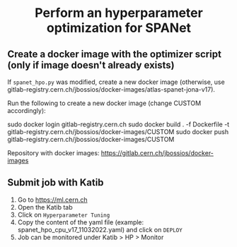 # <div align='center'>Perform an hyperparameter optimization for SPANet</div>

## Create a docker image with the optimizer script (only if image doesn't already exists)

If ```spanet_hpo.py``` was modified, create a new docker image (otherwise, use gitlab-registry.cern.ch/jbossios/docker-images/atlas-spanet-jona-v17).

Run the following to create a new docker image (change CUSTOM accordingly):

sudo docker login gitlab-registry.cern.ch
sudo docker build . -f Dockerfile -t gitlab-registry.cern.ch/jbossios/docker-images/CUSTOM
sudo docker push gitlab-registry.cern.ch/jbossios/docker-images/CUSTOM

Repository with docker images: https://gitlab.cern.ch/jbossios/docker-images

## Submit job with Katib

1. Go to https://ml.cern.ch
2. Open the Katib tab
3. Click on ```Hyperparameter Tuning```
4. Copy the content of the yaml file (example: spanet_hpo_cpu_v17_11032022.yaml) and click on ```DEPLOY```
5. Job can be monitored under Katib > HP > Monitor
